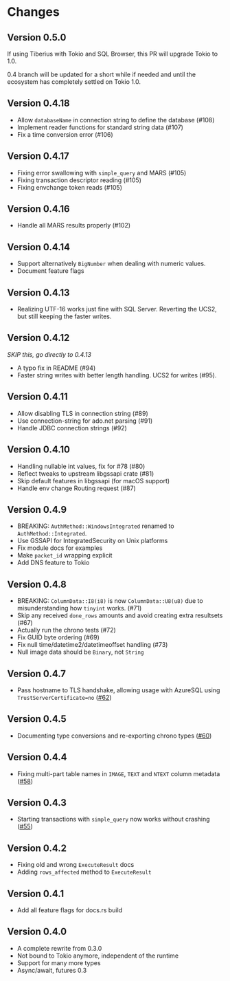 # Changes

## Version 0.5.0

If using Tiberius with Tokio and SQL Browser, this PR will upgrade Tokio to 1.0.

0.4 branch will be updated for a short while if needed and until the ecosystem
has completely settled on Tokio 1.0.

## Version 0.4.18

- Allow `databaseName` in connection string to define the database (#108)
- Implement reader functions for standard string data (#107)
- Fix a time conversion error (#106)

## Version 0.4.17

- Fixing error swallowing with `simple_query` and MARS (#105)
- Fixing transaction descriptor reading (#105)
- Fixing envchange token reads (#105)

## Version 0.4.16

- Handle all MARS results properly (#102)

## Version 0.4.14

- Support alternatively `BigNumber` when dealing with numeric values.
- Document feature flags

## Version 0.4.13

- Realizing UTF-16 works just fine with SQL Server. Reverting the UCS2, but
  still keeping the faster writes.

## Version 0.4.12

*SKIP this, go directly to 0.4.13*

- A typo fix in README (#94)
- Faster string writes with better length handling. UCS2 for writes (#95).

## Version 0.4.11

- Allow disabling TLS in connection string (#89)
- Use connection-string for ado.net parsing (#91)
- Handle JDBC connection strings (#92)

## Version 0.4.10

- Handling nullable int values, fix for #78 (#80)
- Reflect tweaks to upstream libgssapi crate (#81)
- Skip default features in libgssapi (for macOS support)
- Handle env change Routing request (#87)

## Version 0.4.9

- BREAKING: `AuthMethod::WindowsIntegrated` renamed to `AuthMethod::Integrated`.
- Use GSSAPI for IntegratedSecurity on Unix platforms
- Fix module docs for examples
- Make `packet_id` wrapping explicit
- Add DNS feature to Tokio

## Version 0.4.8

- BREAKING: `ColumnData::I8(i8)` is now `ColumnData::U8(u8)` due to misunderstanding how `tinyint` works. (#71)
- Skip any received `done_rows` amounts and avoid creating extra resultsets (#67)
- Actually run the chrono tests (#72)
- Fix GUID byte ordering (#69)
- Fix null time/datetime2/datetimeoffset handling (#73)
- Null image data should be `Binary`, not `String`

## Version 0.4.7

- Pass hostname to TLS handshake, allowing usage with AzureSQL using
  `TrustServerCertificate=no`
  ([#62](https://github.com/prisma/tiberius/pull/62))

## Version 0.4.5

- Documenting type conversions and re-exporting chrono types
  ([#60](https://github.com/prisma/tiberius/pull/60))

## Version 0.4.4

- Fixing multi-part table names in `IMAGE`, `TEXT` and `NTEXT` column metadata
  ([#58](https://github.com/prisma/tiberius/pull/58))

## Version 0.4.3

- Starting transactions with `simple_query` now works without crashing
  ([#55](https://github.com/prisma/tiberius/pull/55))

## Version 0.4.2

- Fixing old and wrong `ExecuteResult` docs
- Adding `rows_affected` method to `ExecuteResult`

## Version 0.4.1

- Add all feature flags for docs.rs build

## Version 0.4.0

- A complete rewrite from 0.3.0
- Not bound to Tokio anymore, independent of the runtime
- Support for many more types
- Async/await, futures 0.3
